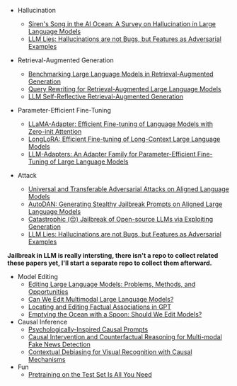 - Hallucination
  - [Siren's Song in the AI Ocean: A Survey on Hallucination in Large Language Models](https://arxiv.org/pdf/2309.01219.pdf)
  - [LLM Lies: Hallucinations are not Bugs, but Features as Adversarial Examples](https://arxiv.org/pdf/2310.01469.pdf)

- Retrieval-Augmented Generation
  - [Benchmarking Large Language Models in Retrieval-Augmented Generation](https://arxiv.org/pdf/2309.01431.pdf)
  - [Query Rewriting for Retrieval-Augmented Large Language Models](https://arxiv.org/pdf/2305.14283.pdf)
  - [LLM Self-Reflective Retrieval-Augmented Generation](https://arxiv.org/pdf/2310.11511.pdf)

- Parameter-Efficient Fine-Tuning
  - [LLaMA-Adapter: Efficient Fine-tuning of Language Models with Zero-init Attention](https://arxiv.org/pdf/2303.16199.pdf)
  - [LongLoRA: Efficient Fine-tuning of Long-Context Large Language Models](https://browse.arxiv.org/pdf/2309.12307.pdf)
  - [LLM-Adapters: An Adapter Family for Parameter-Efficient Fine-Tuning of Large Language Models](https://arxiv.org/pdf/2304.01933.pdf)

- Attack
  - [Universal and Transferable Adversarial Attacks on Aligned Language Models](https://arxiv.org/pdf/2307.15043.pdf)
  - [AutoDAN: Generating Stealthy Jailbreak Prompts on Aligned Large Language Models](https://arxiv.org/pdf/2310.04451.pdf)
  - [Catastrophic (😔) Jailbreak of Open-source LLMs via Exploiting Generation](https://arxiv.org/pdf/2310.06987.pdf)
  - [LLM Lies: Hallucinations are not Bugs, but Features as Adversarial Examples](https://arxiv.org/pdf/2310.01469.pdf)
  
**Jailbreak in LLM is really intersting, there isn't a repo to collect related these papers yet, I'll start a separate repo to collect them afterward.**
- Model Editing
  - [Editing Large Language Models: Problems, Methods, and Opportunities](https://arxiv.org/pdf/2305.13172.pdf)
  - [Can We Edit Multimodal Large Language Models?](https://arxiv.org/pdf/2310.08475.pdf)
  - [Locating and Editing Factual Associations in GPT](https://arxiv.org/pdf/2202.05262.pdf)
  - [Emptying the Ocean with a Spoon: Should We Edit Models?](https://arxiv.org/pdf/2310.11958.pdf)
- Causal Inference
  - [Psychologically-Inspired Causal Prompts](https://arxiv.org/pdf/2305.01764.pdf)
  - [Causal Intervention and Counterfactual Reasoning for Multi-modal Fake News Detection](https://aclanthology.org/2023.acl-long.37.pdf)
  - [Contextual Debiasing for Visual Recognition with Causal Mechanisms](https://openaccess.thecvf.com/content/CVPR2022/papers/Liu_Contextual_Debiasing_for_Visual_Recognition_With_Causal_Mechanisms_CVPR_2022_paper.pdf)
- Fun
  - [Pretraining on the Test Set Is All You Need](https://arxiv.org/pdf/2309.08632.pdf)